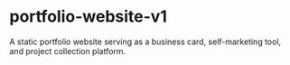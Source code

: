 # portfolio-website-v1
A static portfolio website serving as a business card, self-marketing tool, and project collection platform. 

